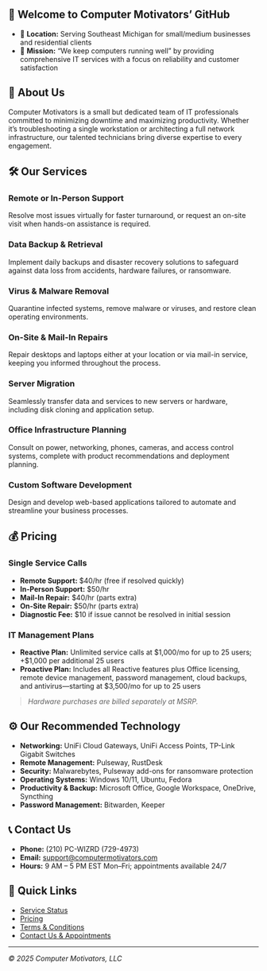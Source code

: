 ## 👋 Welcome to Computer Motivators’ GitHub

* 📍 **Location:** Serving Southeast Michigan for small/medium businesses and residential clients
* 🏢 **Mission:** “We keep computers running well” by providing comprehensive IT services with a focus on reliability and customer satisfaction

## 💼 About Us

Computer Motivators is a small but dedicated team of IT professionals committed to minimizing downtime and maximizing productivity. Whether it’s troubleshooting a single workstation or architecting a full network infrastructure, our talented technicians bring diverse expertise to every engagement.

## 🛠️ Our Services

### Remote or In-Person Support

Resolve most issues virtually for faster turnaround, or request an on-site visit when hands-on assistance is required.

### Data Backup & Retrieval

Implement daily backups and disaster recovery solutions to safeguard against data loss from accidents, hardware failures, or ransomware.

### Virus & Malware Removal

Quarantine infected systems, remove malware or viruses, and restore clean operating environments.

### On-Site & Mail-In Repairs

Repair desktops and laptops either at your location or via mail-in service, keeping you informed throughout the process.

### Server Migration

Seamlessly transfer data and services to new servers or hardware, including disk cloning and application setup.

### Office Infrastructure Planning

Consult on power, networking, phones, cameras, and access control systems, complete with product recommendations and deployment planning.

### Custom Software Development

Design and develop web-based applications tailored to automate and streamline your business processes.

## 💰 Pricing

### Single Service Calls

* **Remote Support:** \$40/hr (free if resolved quickly)
* **In-Person Support:** \$50/hr
* **Mail-In Repair:** \$40/hr (parts extra)
* **On-Site Repair:** \$50/hr (parts extra)
* **Diagnostic Fee:** \$10 if issue cannot be resolved in initial session

### IT Management Plans

* **Reactive Plan:** Unlimited service calls at \$1,000/mo for up to 25 users; +\$1,000 per additional 25 users
* **Proactive Plan:** Includes all Reactive features plus Office licensing, remote device management, password management, cloud backups, and antivirus—starting at \$3,500/mo for up to 25 users

> *Hardware purchases are billed separately at MSRP.*

## ⚙️ Our Recommended Technology

* **Networking:** UniFi Cloud Gateways, UniFi Access Points, TP-Link Gigabit Switches
* **Remote Management:** Pulseway, RustDesk
* **Security:** Malwarebytes, Pulseway add-ons for ransomware protection
* **Operating Systems:** Windows 10/11, Ubuntu, Fedora
* **Productivity & Backup:** Microsoft Office, Google Workspace, OneDrive, Syncthing
* **Password Management:** Bitwarden, Keeper

## 📞 Contact Us

* **Phone:** (210) PC-WIZRD (729-4973)
* **Email:** [support@computermotivators.com](mailto:support@computermotivators.com)
* **Hours:** 9 AM – 5 PM EST Mon–Fri; appointments available 24/7

## 🔗 Quick Links

* [Service Status](https://status.computermotivators.com)
* [Pricing](https://computermotivators.com/learn-more)
* [Terms & Conditions](https://computermotivators.com/terms)
* [Contact Us & Appointments](https://computermotivators.com/contact-us)
---

*© 2025 Computer Motivators, LLC*
